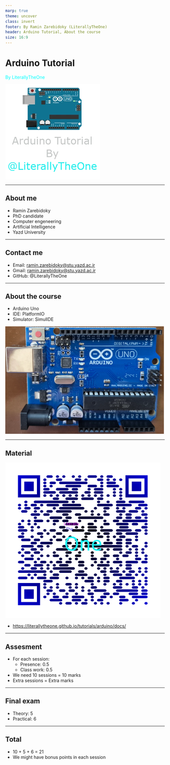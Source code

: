 ```yaml
---
marp: true
theme: uncover
class: invert
footer: By Ramin Zarebidoky (LiterallyTheOne)
header: Arduino Tutorial, About the course
size: 16:9
---
```



<style scoped>
p {
  color: cyan;
}
</style>

<!-- _header: "" -->
<!-- _footer: "" -->

# Arduino Tutorial

By LiterallyTheOne

![bg right:33% w:400](../../docs/arduino-tutorial.webp)

---
<!-- paginate: true -->

## About me

- Ramin Zarebidoky
- PhD candidate
- Computer engeneering
- Artificial Intelligence
- Yazd University

---

## Contact me

- Email: <ramin.zarebidoky@stu.yazd.ac.ir>
- Gmail: <ramin.zarebidoky@stu.yazd.ac.ir>
- GitHub: @LiterallyTheOne

---

## About the course

- Arduino Uno
- IDE: PlatformIO
- Simulator: SimulIDE

![bg right:33% w:400](../../docs/0-intro/arduino.webp)

---

## Material

![bg right:33% w:400](qr_code_1.png)

- <https://literallytheone.github.io/tutorials/arduino/docs/>

---

## Assesment

- For each session:
  - Presence: 0.5
  - Class work: 0.5
- We need 10 sessions = 10 marks
- Extra sessions = Extra marks

---

## Final exam

- Theory: 5
- Practical: 6

---

## Total

- 10 + 5 + 6 = 21
- We might have bonus points in each session
